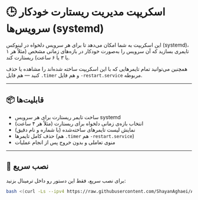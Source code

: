 
# 🕒 اسکریپت مدیریت ریستارت خودکار سرویس‌ها (systemd)

این اسکریپت به شما امکان می‌دهد تا برای هر سرویس دلخواه در لینوکس (systemd)، تایمری بسازید که آن سرویس را به‌صورت خودکار در بازه‌های زمانی مشخص (مثلاً هر ۱ یا ۳ یا ۶ ساعت) ریستارت کند.

همچنین می‌توانید تمام تایمرهایی که با این اسکریپت ساخته شده‌اند را مشاهده یا حذف کنید — هم فایل `.timer` و هم فایل `-restart.service` مربوطه.

---

## 📦 قابلیت‌ها

- ساخت تایمر ریستارت برای هر سرویس systemd  
- انتخاب بازه‌ی زمانی دلخواه برای ریستارت (مثلاً هر ۴ ساعت)
- نمایش لیست تایمرهای ساخته‌شده (با شماره و نام دقیق)
- حذف کامل تایمرها (هم `.timer` هم `-restart.service`)
- منوی تعاملی و بدون خروج پس از انجام عملیات

---

## 🚀 نصب سریع

برای نصب سریع، فقط این دستور رو داخل ترمینال بزنید:

```bash
bash <(curl -Ls --ipv4 https://raw.githubusercontent.com/ShayanAghaei/Auto-restarter-services/main/restart.sh)
